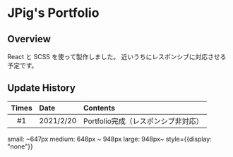 # JPig's Portfolio

## Overview

React と SCSS を使って製作しました。
近いうちにレスポンシブに対応させる予定です。

## Update History

| Times | Date      | Contents                           |
| :---: | :-------- | :--------------------------------- |
|  #1   | 2021/2/20 | Portfolio完成（レスポンシブ非対応） |

small: ~647px
medium: 648px ~ 948px
large: 948px~
 style={{display: "none"}}
 